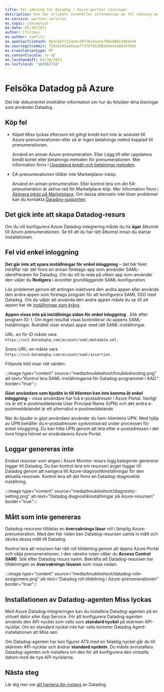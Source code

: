 ```yaml
---
title: Fel sökning för Datadog – Azure-partner lösningar
description: Den här artikeln innehåller information om fel sökning av Datadog på Azure.
ms.service: partner-services
ms.topic: conceptual
ms.date: 02/19/2021
author: tfitzmac
ms.author: tomfitz
ms.openlocfilehash: 0e3c82f711de4cd9710c9aafe798a986e3403ed4
ms.sourcegitcommit: f28ebb95ae9aaaff3f87d8388a09b41e0b3445b5
ms.translationtype: MT
ms.contentlocale: sv-SE
ms.lasthandoff: 03/30/2021
ms.locfileid: "103563716"
---
```

# <a name="troubleshooting-datadog-on-azure"></a>Felsöka Datadog på Azure

Det här dokumentet innehåller information om hur du felsöker dina lösningar som använder Datadog.

## <a name="purchase-errors"></a>Köp fel

* Köpet Miss lyckas eftersom ett giltigt kredit kort inte är anslutet till Azure-prenumerationen eller så är ingen betalnings metod kopplad till prenumerationen.

  Använd en annan Azure-prenumeration. Eller Lägg till eller uppdatera kredit kortet eller betalnings metoden för prenumerationen. Mer information finns i [Uppdatera kredit-och betalnings metoden](../../cost-management-billing/manage/change-credit-card.md).

* EA-prenumerationen tillåter inte Marketplace-inköp.

  Använd en annan prenumeration. Eller kontrol lera om din EA-prenumeration är aktive rad för Marketplace-köp. Mer information finns i [Aktivera inköp på Marketplace](../../cost-management-billing/manage/ea-azure-marketplace.md#enabling-azure-marketplace-purchases). Om dessa alternativ inte löser problemet kan du kontakta [Datadog-supporten](https://www.datadoghq.com/support).

## <a name="unable-to-create-datadog-resource"></a>Det gick inte att skapa Datadog-resurs

Om du vill konfigurera Azure Datadog-integrering måste du ha **ägar** åtkomst till Azure-prenumerationen. Se till att du har rätt åtkomst innan du startar installationen.

## <a name="single-sign-on-errors"></a>Fel vid enkel inloggning

**Det går inte att spara inställningar för enkel inloggning** – det här felet inträffar när det finns en annan företags-app som använder SAML-identifieraren för Datadog. Om du vill ta reda på vilken app som använder den väljer du **Redigera** i avsnittet grundläggande SAML-konfiguration.

Lös problemet genom att antingen inaktivera den andra appen eller använda den andra appen som företags program för att konfigurera SAML SSO med Datadog. Om du väljer att använda den andra appen måste du se till att appen har de [inställningar som krävs](create.md#configure-single-sign-on).

**Appen visas inte på inställnings sidan för enkel inloggning** . Sök efter program-ID: t. Om inget resultat visas kontrollerar du appens SAML-inställningar. Rutnätet visar endast appar med rätt SAML-inställningar. 

URL: en för ID måste vara `https://us3.datadoghq.com/account/saml/metadata.xml` .

Svars-URL: en måste vara `https://us3.datadoghq.com/account/saml/assertion` .

Följande bild visar rätt värden.
  
:::image type="content" source="media/troubleshoot/troubleshooting.png" alt-text="Kontrol lera SAML-inställningarna för Datadog-programmet i AAD." border="true":::

**Gäst användare som bjudits in till klienten kan inte komma åt enkel inloggning** – vissa användare har två e-postadresser i Azure Portal. Vanligt vis är ett e-postmeddelande User Principal Name (UPN) och det andra e-postmeddelandet är ett alternativt e-postmeddelande.

När du bjuder in gäst användare använder du hem-klientens UPN. Med hjälp av UPN behåller du e-postadressen synkroniserad under processen för enkel inloggning. Du kan hitta UPN genom att leta efter e-postadressen i det övre högra hörnet av användarens Azure Portal.
  
## <a name="logs-not-being-emitted"></a>Loggar genereras inte

Endast resurser som anges i Azure Monitor resurs logg kategorier genererar loggar till Datadog. Du kan kontrol lera om resursen avger loggar till Datadog genom att navigera till Azure-diagnostikinställningar för den aktuella resursen. Kontrol lera att det finns en Datadog-diagnostisk inställning.

:::image type="content" source="media/troubleshoot/diagnostic-setting.png" alt-text="Datadog diagnostikinställningar på Azure-resursen" border="true":::

## <a name="metrics-not-being-emitted"></a>Mått som inte genereras

Datadog-resursen tilldelas en **övervaknings läsar** roll i lämplig Azure-prenumeration. Med den här rollen kan Datadog-resursen samla in mått och skicka dessa mått till Datadog.

Kontrol lera att resursen har rätt roll tilldelning genom att öppna Azure Portal och välja prenumerationen. I den vänstra rutan väljer du **Access Control (IAM)**. Sök efter Datadog resurs namn. Bekräfta att Datadog-resursen har tilldelningen av **övervaknings läsaren** som visas nedan.

:::image type="content" source="media/troubleshoot/datadog-role-assignment.png" alt-text="Datadog roll tilldelning i Azure-prenumerationen" border="true":::

## <a name="datadog-agent-installation-fails"></a>Installationen av Datadog-agenten Miss lyckas

Med Azure Datadog-integreringen kan du installera Datadog-agenten på en virtuell dator eller App Service. För att konfigurera Datadog-agenten används den API-nyckel som valts som **standard nyckel** på skärmen API-nycklar. Om en standard nyckel inte har valts kommer Datadog Agent-installationen att Miss sen.

Om Datadog-agenten har kon figurer ATS med en felaktig nyckel går du till skärmen API-nycklar och ändrar **standard nyckeln**. Du måste avinstallera Datadog-agenten och installera om den för att konfigurera den virtuella datorn med de nya API-nycklarna.

## <a name="next-steps"></a>Nästa steg

Lär dig mer om [att hantera din instans](manage.md) av Datadog.
